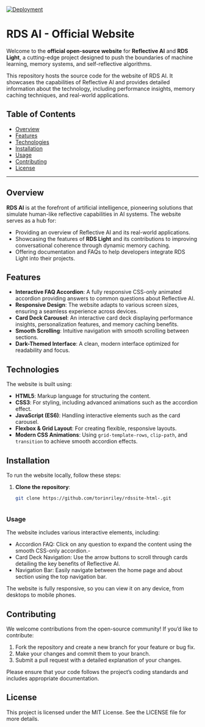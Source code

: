 [![Deployment](https://github.com/torinriley/rdssite-html-/actions/workflows/static.yml/badge.svg)](https://github.com/torinriley/rdssite-html-/actions/workflows/static.yml)

# RDS AI - Official Website

Welcome to the **official open-source website** for **Reflective AI** and **RDS Light**, a cutting-edge project designed to push the boundaries of machine learning, memory systems, and self-reflective algorithms.

This repository hosts the source code for the website of RDS AI. It showcases the capabilities of Reflective AI and provides detailed information about the technology, including performance insights, memory caching techniques, and real-world applications.

## Table of Contents

- [Overview](#overview)
- [Features](#features)
- [Technologies](#technologies)
- [Installation](#installation)
- [Usage](#usage)
- [Contributing](#contributing)
- [License](#license)

---

## Overview

**RDS AI** is at the forefront of artificial intelligence, pioneering solutions that simulate human-like reflective capabilities in AI systems. The website serves as a hub for:

- Providing an overview of Reflective AI and its real-world applications.
- Showcasing the features of **RDS Light** and its contributions to improving conversational coherence through dynamic memory caching.
- Offering documentation and FAQs to help developers integrate RDS Light into their projects.

## Features

- **Interactive FAQ Accordion**: A fully responsive CSS-only animated accordion providing answers to common questions about Reflective AI.
- **Responsive Design**: The website adapts to various screen sizes, ensuring a seamless experience across devices.
- **Card Deck Carousel**: An interactive card deck displaying performance insights, personalization features, and memory caching benefits.
- **Smooth Scrolling**: Intuitive navigation with smooth scrolling between sections.
- **Dark-Themed Interface**: A clean, modern interface optimized for readability and focus.

## Technologies

The website is built using:

- **HTML5**: Markup language for structuring the content.
- **CSS3**: For styling, including advanced animations such as the accordion effect.
- **JavaScript (ES6)**: Handling interactive elements such as the card carousel.
- **Flexbox & Grid Layout**: For creating flexible, responsive layouts.
- **Modern CSS Animations**: Using `grid-template-rows`, `clip-path`, and `transition` to achieve smooth accordion effects.

## Installation

To run the website locally, follow these steps:

1. **Clone the repository**:

   ```bash
   git clone https://github.com/torinriley/rdssite-html-.git



### Usage

The website includes various interactive elements, including:

- Accordion FAQ: Click on any question to expand the content using the smooth CSS-only accordion.-
- Card Deck Navigation: Use the arrow buttons to scroll through cards detailing the key benefits of Reflective AI.
- Navigation Bar: Easily navigate between the home page and about section using the top navigation bar.

The website is fully responsive, so you can view it on any device, from desktops to mobile phones.

## Contributing

We welcome contributions from the open-source community! If you’d like to contribute:

1.	Fork the repository and create a new branch for your feature or bug fix.
2.	Make your changes and commit them to your branch.
3.	Submit a pull request with a detailed explanation of your changes.

Please ensure that your code follows the project’s coding standards and includes appropriate documentation.

## License

This project is licensed under the MIT License. See the LICENSE file for more details.


   
